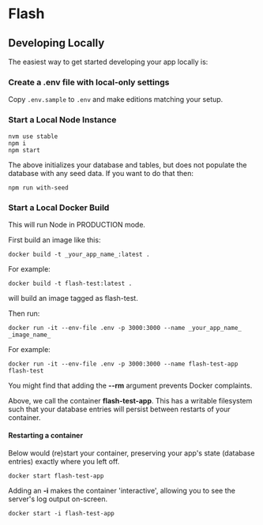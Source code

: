 # Flash 

## Developing Locally

The easiest way to get started developing your app locally is:

### Create a .env file with local-only settings

Copy ```.env.sample``` to ```.env``` and make editions matching your setup.

### Start a Local Node Instance 

```
nvm use stable
npm i
npm start
```

The above initializes your database and tables, but does not populate the database with any seed data. If you want to do that then:

```
npm run with-seed
```

### Start a Local Docker Build

This will run Node in PRODUCTION mode.

First build an image like this:

```
docker build -t _your_app_name_:latest .
```

For example: 

```
docker build -t flash-test:latest .
```

will build an image tagged as flash-test.

Then run:

```
docker run -it --env-file .env -p 3000:3000 --name _your_app_name_ _image_name_
```

For example:

```
docker run -it --env-file .env -p 3000:3000 --name flash-test-app flash-test
```

You might find that adding the **--rm** argument prevents Docker complaints.
 
Above, we call the container **flash-test-app**. This has a writable filesystem such that your database entries will persist between restarts of your container.
#### Restarting a container

Below would (re)start your container, preserving your app's state (database entries) exactly where you left off.

```
docker start flash-test-app
```

Adding an **-i** makes the container 'interactive', allowing you to see the server's log output on-screen.

```
docker start -i flash-test-app
```
